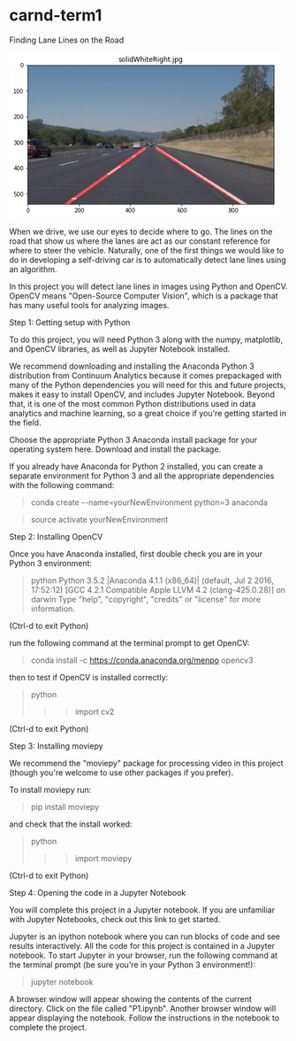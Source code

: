 # carnd-term1
Finding Lane Lines on the Road

![](https://github.com/zcldias/carnd-term1/blob/master/output/output_16_1.png?raw=true)

When we drive, we use our eyes to decide where to go. The lines on the road that show us where the lanes are act as our constant reference for where to steer the vehicle. Naturally, one of the first things we would like to do in developing a self-driving car is to automatically detect lane lines using an algorithm.

In this project you will detect lane lines in images using Python and OpenCV. OpenCV means "Open-Source Computer Vision", which is a package that has many useful tools for analyzing images.

Step 1: Getting setup with Python

To do this project, you will need Python 3 along with the numpy, matplotlib, and OpenCV libraries, as well as Jupyter Notebook installed.

We recommend downloading and installing the Anaconda Python 3 distribution from Continuum Analytics because it comes prepackaged with many of the Python dependencies you will need for this and future projects, makes it easy to install OpenCV, and includes Jupyter Notebook. Beyond that, it is one of the most common Python distributions used in data analytics and machine learning, so a great choice if you're getting started in the field.

Choose the appropriate Python 3 Anaconda install package for your operating system here. Download and install the package.

If you already have Anaconda for Python 2 installed, you can create a separate environment for Python 3 and all the appropriate dependencies with the following command:

> conda create --name=yourNewEnvironment python=3 anaconda

> source activate yourNewEnvironment

Step 2: Installing OpenCV

Once you have Anaconda installed, first double check you are in your Python 3 environment:

>python
Python 3.5.2 |Anaconda 4.1.1 (x86_64)| (default, Jul 2 2016, 17:52:12)
[GCC 4.2.1 Compatible Apple LLVM 4.2 (clang-425.0.28)] on darwin
Type "help", "copyright", "credits" or "license" for more information.
>>>
(Ctrl-d to exit Python)

run the following command at the terminal prompt to get OpenCV:

> conda install -c https://conda.anaconda.org/menpo opencv3

then to test if OpenCV is installed correctly:

> python
>>> import cv2
>>>
(Ctrl-d to exit Python)

Step 3: Installing moviepy

We recommend the "moviepy" package for processing video in this project (though you're welcome to use other packages if you prefer).

To install moviepy run:

>pip install moviepy

and check that the install worked:

>python
>>>import moviepy
>>>
(Ctrl-d to exit Python)

Step 4: Opening the code in a Jupyter Notebook

You will complete this project in a Jupyter notebook. If you are unfamiliar with Jupyter Notebooks, check out this link to get started.

Jupyter is an ipython notebook where you can run blocks of code and see results interactively. All the code for this project is contained in a Jupyter notebook. To start Jupyter in your browser, run the following command at the terminal prompt (be sure you're in your Python 3 environment!):

> jupyter notebook

A browser window will appear showing the contents of the current directory. Click on the file called "P1.ipynb". Another browser window will appear displaying the notebook. Follow the instructions in the notebook to complete the project.
